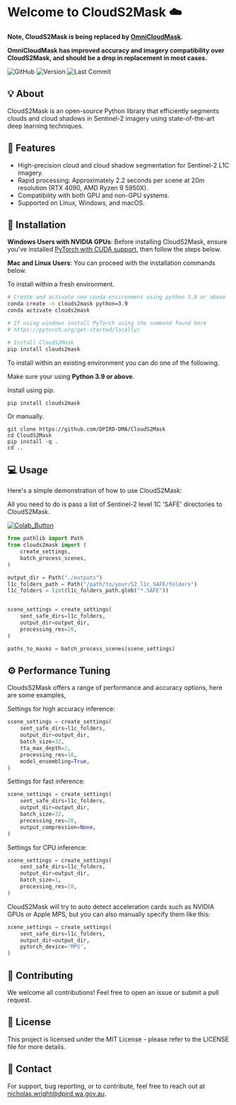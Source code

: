 # Welcome to CloudS2Mask ☁️

**Note, CloudS2Mask is being replaced by [OmniCloudMask](https://github.com/DPIRD-DMA/OmniCloudMask).**

**OmniCloudMask has improved accuracy and imagery compatibility over CloudS2Mask, and should be a drop in replacement in most cases.**

![GitHub](https://img.shields.io/badge/License-MIT-green)
![Version](https://img.shields.io/badge/version-1.1.0-blue)
![Last Commit](https://img.shields.io/github/last-commit/DPIRD-DMA/CloudS2Mask)

## 💡 About  
CloudS2Mask is an open-source Python library that efficiently segments clouds and cloud shadows in Sentinel-2 imagery using state-of-the-art deep learning techniques.

## 🎯 Features  
* High-precision cloud and cloud shadow segmentation for Sentinel-2 L1C imagery.
* Rapid processing: Approximately 2.2 seconds per scene at 20m resolution (RTX 4090, AMD Ryzen 9 5950X).
* Compatibility with both GPU and non-GPU systems.
* Supported on Linux, Windows, and macOS.

## 🚀 Installation  
**Windows Users with NVIDIA GPUs**: Before installing CloudS2Mask, ensure you've installed [PyTorch with CUDA support](https://pytorch.org/get-started/locally/), then follow the steps below.

**Mac and Linux Users**: You can proceed with the installation commands below.

To install within a fresh environment.
```bash
# Create and activate new conda environment using python 3.9 or above
conda create -n clouds2mask python=3.9
conda activate clouds2mask

# If using windows install PyTorch using the command found here
# https://pytorch.org/get-started/locally/

# Install CloudS2Mask
pip install clouds2mask
```
To install within an existing environment you can do one of the following.

Make sure your using **Python 3.9 or above**.

Install using pip.
```console
pip install clouds2mask
```
Or manually.
```console
git clone https://github.com/DPIRD-DMA/CloudS2Mask
cd CloudS2Mask
pip install -q .
cd ..
```

## 💻 Usage  
Here's a simple demonstration of how to use CloudS2Mask:

All you need to do is pass a list of Sentinel-2 level 1C 'SAFE' directories to CloudS2Mask. 

[![Colab_Button]][Link]

[Link]: https://colab.research.google.com/drive/10zyZWCPaGDUO6PKNsyKyxcXIfvkoP2xK?usp=sharing 'Try CloudS2Mask In Colab'

[Colab_Button]: https://img.shields.io/badge/Try%20in%20Colab-grey?style=for-the-badge&logo=google-colab


```python
from pathlib import Path
from clouds2mask import (
    create_settings,
    batch_process_scenes,
)

output_dir = Path("./outputs")
l1c_folders_path = Path("/path/to/your/S2_l1c_SAFE/folders")
l1c_folders = list(l1c_folders_path.glob("*.SAFE"))


scene_settings = create_settings(
    sent_safe_dirs=l1c_folders,
    output_dir=output_dir,
    processing_res=20,
)

paths_to_masks = batch_process_scenes(scene_settings)
```
## ⚙️ Performance Tuning
CloudsS2Mask offers a range of performance and accuracy options, here are some examples,

Settings for high accuracy inference:

```python
scene_settings = create_settings(
    sent_safe_dirs=l1c_folders,
    output_dir=output_dir,
    batch_size=32,
    tta_max_depth=2,
    processing_res=10,
    model_ensembling=True,
)
```
Settings for fast inference:
```python
scene_settings = create_settings(
    sent_safe_dirs=l1c_folders,
    output_dir=output_dir,
    batch_size=32,
    processing_res=20,
    output_compression=None,
)
```
Settings for CPU inference:
```python
scene_settings = create_settings(
    sent_safe_dirs=l1c_folders,
    output_dir=output_dir,
    batch_size=1,
    processing_res=20,
)
```
CloudS2Mask will try to auto detect acceleration cards such as NVIDIA GPUs or Apple MPS, but you can also manually specify them like this:
```python
scene_settings = create_settings(
    sent_safe_dirs=l1c_folders,
    output_dir=output_dir,
    pytorch_device='MPS',
)
```

## 👏 Contributing  
We welcome all contributions! Feel free to open an issue or submit a pull request.

## 📄 License  
This project is licensed under the MIT License - please refer to the LICENSE file for more details.

## 📝 Contact  
For support, bug reporting, or to contribute, feel free to reach out at nicholas.wright@dpird.wa.gov.au.